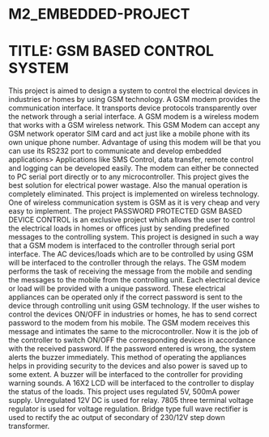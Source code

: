 # M2_EMBEDDED-PROJECT
# TITLE:  GSM BASED CONTROL SYSTEM

This project is aimed to design a system to control the electrical devices in industries or homes by using GSM technology.
 A GSM modem provides the communication interface. It transports device
protocols transparently over the network through a serial interface. 
A GSM modem is a wireless modem that works with a GSM wireless network.
This GSM Modem can accept any GSM network operator SIM card and act just like a mobile phone with its own unique phone number.
Advantage of using this modem will be that you can use its RS232 port to communicate and develop embedded applications>
Applications like SMS Control, data transfer, remote control and logging can be developed easily.
The modem can either be connected to PC serial port directly or to any microcontroller.
 This project gives the best solution for electrical power wastage.
 Also the manual operation is completely eliminated. 
 This project is implemented on wireless technology.
 One of wireless communication system is GSM as it is very cheap and very easy to implement.
 The project PASSWORD PROTECTED GSM BASED DEVICE CONTROL is an exclusive project which allows the user to control the electrical loads in homes or offices just
 by sending predefined messages to the controlling system. 
 This project is designed in such a way that a GSM modem is interfaced to the controller through serial port interface. 
 The AC devices/loads which are to be controlled by using GSM will be interfaced to the controller through the relays. 
 The GSM modem performs the task of receiving the message from the mobile and sending the messages to the mobile from the controlling unit. 
 Each electrical device or load will be provided with a unique password. 
 These electrical appliances can be operated only if the correct password is sent to the device through controlling unit using GSM technology.
 If the user wishes to control the devices ON/OFF in industries or homes, he has to send correct password to the modem from his mobile.
 The GSM modem receives this message and intimates the same to the microcontroller. 
 Now it is the job of the controller to switch ON/OFF the corresponding
devices in accordance with the received password. 
 If the password entered is wrong, the system alerts the buzzer immediately. 
 This method of operating the appliances helps in providing security to the devices and also power is saved up to some extent. 
 A buzzer will be interfaced to the controller for providing warning sounds.
 A 16X2 LCD will be interfaced to the controller to display the status of the loads.
 This project uses regulated 5V, 500mA power supply. Unregulated 12V DC is used for relay. 
 7805 three terminal voltage regulator is used for voltage regulation. Bridge type full
wave rectifier is used to rectify the ac output of secondary of 230/12V step down transformer.
